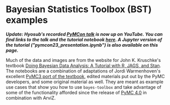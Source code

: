# Bayesian Statistics Toolbox (BST) examples

***Update: Hyosub's recorded [PyMCon talk](https://www.youtube.com/watch?v=ElfToZ9EBpM) is now up on YouTube. You can find links to the talk and the tutorial notebook [here](https://discourse.pymc.io/t/pymcon-web-series-05-the-bayesian-statistics-toolbox-april-17th-2023-hyosub-kim/11845). A Jupyter version of the tutorial ("pymcon23_presentation.ipynb") is also available on this page.***

Much of the data and images are from the website for John K. Kruschke's textbook [Doing Bayesian Data Analysis: A Tutorial with R, JAGS, and Stan](https://sites.google.com/site/doingbayesiandataanalysis/). The notebooks are a combination of adaptations of Jordi Warmenhoven's excellent [PyMC3 port of the textbook](https://github.com/JWarmenhoven/DBDA-python), edited materials put out by the PyMC developers, and some original material as well. They are meant as example use cases that show you how to use `bayes-toolbox` and take advantage of some of the functionality afforded since the release of [PyMC 4.0](https://www.pymc.io/welcome.html) in combination with ArviZ.   




